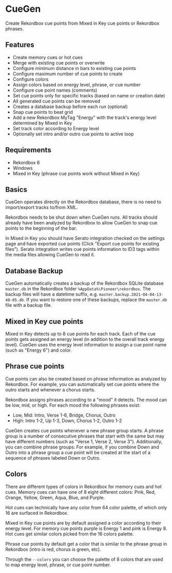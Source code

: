 # CueGen

Create Rekordbox cue points from Mixed in Key cue points or Rekordbox phrases.

## Features

- Create memory cues or hot cues
- Merge with existing cue points or overwrite
- Configure minimum distance in bars to existing cue points
- Configure maximum number of cue points to create
- Configure colors
- Assign colors based on energy level, phrase, or cue number
- Configure cue point names (comments)
- Set cue points only for specific tracks (based on name or creation date)
- All generated cue points can be removed
- Creates a database backup before each run (optional)
- Snap cue points to beat grid
- Add a new Rekordbox MyTag "Energy" with the track's energy level determined by Mixed in Key
- Set track color according to Energy level
- Optionally set intro and/or outro cue points to active loop

## Requirements

- Rekordbox 6
- Windows
- Mixed in Key (phrase cue points work without Mixed in Key)

## Basics

CueGen operates directly on the Rekordbox database, there is no need to import/export tracks to/from XML.

Rekordbox needs to be shut down when CueGen runs. All tracks should already have been analyzed by Rekordbox to allow CueGen to snap cue points to the beginning of the bar.

In Mixed in Key you should have Serato integration checked on the settings page and have exported cue points (Click "Export cue points for existing files"). 
Serato integration writes cue points information to ID3 tags within the media files allowing CueGen to read it.

## Database Backup

CueGen automatically creates a backup of the Rekordbox SQLite database `master.db` in the Rekordbox folder `%AppData%\Pioneer\rekordbox`.
The backup files will have a datetime suffix, e.g. `master.backup.2021-04-04-13-40-05.db`.
If you want to restore one of these backups, replace the `master.db` file with a backup file.

## Mixed in Key cue points

Mixed in Key detects up to 8 cue points for each track. Each of the cue points gets assigned an energy level (in addition to the overall track energy level).
CueGen uses the energy level information to assign a cue point name (such as "Energy 6") and color.

## Phrase cue points

Cue points can also be created based on phrase information as analyzed by Rekordbox. For example, you can automatically set cue points where the outro starts and
whenever a chorus starts.

Rekordbox assigns phrases according to a "mood" it detects. The mood can be low, mid, or high. For each mood the following phrases exist:

- Low, Mid: Intro, Verse 1-6, Bridge, Chorus, Outro
- High: Intro 1-2, Up 1-3, Down, Chorus 1-2, Outro 1-2

CueGen creates cue points whenever a new phrase group starts. A phrase group is a number of consecutive phrases that start with the same but may have different numbers
(such as "Verse 1, Verse 2, Verse 3"). Additionally, you can combine phrase groups: For example, if you combine Down and Outro into a phrase group a cue point will be
created at the start of a sequence of phrases labeled Down or Outro.

## Colors

There are different types of colors in Rekordbox for memory cues and hot cues. 
Memory cues can have one of 8 eight different colors: Pink, Red, Orange, Yellow, Green, Aqua, Blue, and Purple.

Hot cues can technically have any color from 64 color palette, of which only 16 are surfaced in Rekordbox.

Mixed in Key cue points are by default assigned a color according to their energy level. For memory cue points purple is Energy 1 and pink is Energy 8.
Hot cues get similar colors picked from the 16 colors palette.

Phrase cue points by default get a color that is similar to the phrase group in Rekordbox (intro is red, chorus is green, etc).

Through the `--colors` you can choose the palette of 8 colors that are used to map energy level, phrase, or cue point number.
